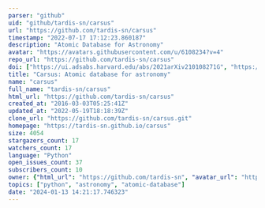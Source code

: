 ```yaml
---
parser: "github"
uid: "github/tardis-sn/carsus"
url: "https://github.com/tardis-sn/carsus"
timestamp: "2022-07-17 17:12:23.860187"
description: "Atomic Database for Astronomy"
avatar: "https://avatars.githubusercontent.com/u/6108234?v=4"
repo_url: "https://github.com/tardis-sn/carsus"
doi: ["https://ui.adsabs.harvard.edu/abs/2021arXiv210108271G", "https://ui.adsabs.harvard.edu/abs/2021ascl.soft03021K/abstract"]
title: "Carsus: Atomic database for astronomy"
name: "carsus"
full_name: "tardis-sn/carsus"
html_url: "https://github.com/tardis-sn/carsus"
created_at: "2016-03-03T05:25:41Z"
updated_at: "2022-05-19T18:18:39Z"
clone_url: "https://github.com/tardis-sn/carsus.git"
homepage: "https://tardis-sn.github.io/carsus"
size: 4054
stargazers_count: 17
watchers_count: 17
language: "Python"
open_issues_count: 37
subscribers_count: 10
owner: {"html_url": "https://github.com/tardis-sn", "avatar_url": "https://avatars.githubusercontent.com/u/6108234?v=4", "login": "tardis-sn", "type": "Organization"}
topics: ["python", "astronomy", "atomic-database"]
date: "2024-01-13 14:21:17.746323"
---
```

